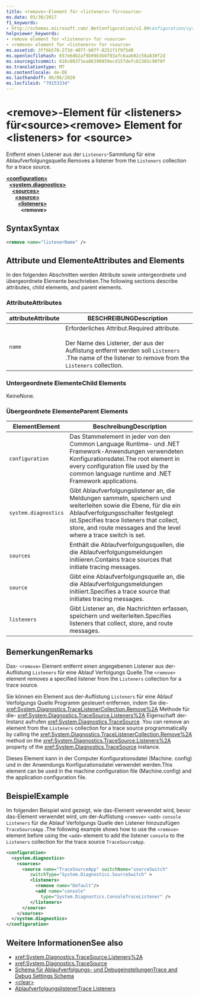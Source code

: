 ```yaml
---
title: <remove>-Element für <listeners> für<source>
ms.date: 03/30/2017
f1_keywords:
- http://schemas.microsoft.com/.NetConfiguration/v2.0#configuration/system.diagnostics/sources/source/listeners/remove
helpviewer_keywords:
- remove element for <listeners> for <source>
- <remove> element for <listeners> for <source>
ms.assetid: 3ff6b578-273d-407f-b07f-8251f1f9f5d0
ms.openlocfilehash: 657e6db2af9b99b3bbf03afc6aab02c58a830f2d
ms.sourcegitcommit: b16c00371ea06398859ecd157defc81301c9070f
ms.translationtype: MT
ms.contentlocale: de-DE
ms.lasthandoff: 06/06/2020
ms.locfileid: "79153334"
---
```

# <a name="remove-element-for-listeners-for-source"></a><span data-ttu-id="ab1f1-102">\<remove>-Element für \<listeners> für\<source></span><span class="sxs-lookup"><span data-stu-id="ab1f1-102">\<remove> Element for \<listeners> for \<source></span></span>
<span data-ttu-id="ab1f1-103">Entfernt einen Listener aus der `Listeners`-Sammlung für eine Ablaufverfolgungsquelle.</span><span class="sxs-lookup"><span data-stu-id="ab1f1-103">Removes a listener from the `Listeners` collection for a trace source.</span></span>  

[**\<configuration>**](../configuration-element.md)\
&nbsp;&nbsp;[**\<system.diagnostics>**](system-diagnostics-element.md)\
&nbsp;&nbsp;&nbsp;&nbsp;[**\<sources>**](sources-element.md)\
&nbsp;&nbsp;&nbsp;&nbsp;&nbsp;&nbsp;[**\<source>**](source-element.md)\
&nbsp;&nbsp;&nbsp;&nbsp;&nbsp;&nbsp;&nbsp;&nbsp;[**\<listeners>**](listeners-element-for-source.md)\
&nbsp;&nbsp;&nbsp;&nbsp;&nbsp;&nbsp;&nbsp;&nbsp;&nbsp;&nbsp;**\<remove>**

## <a name="syntax"></a><span data-ttu-id="ab1f1-104">Syntax</span><span class="sxs-lookup"><span data-stu-id="ab1f1-104">Syntax</span></span>  
  
```xml  
<remove name="listenerName" />  
```  
  
## <a name="attributes-and-elements"></a><span data-ttu-id="ab1f1-105">Attribute und Elemente</span><span class="sxs-lookup"><span data-stu-id="ab1f1-105">Attributes and Elements</span></span>  
 <span data-ttu-id="ab1f1-106">In den folgenden Abschnitten werden Attribute sowie untergeordnete und übergeordnete Elemente beschrieben.</span><span class="sxs-lookup"><span data-stu-id="ab1f1-106">The following sections describe attributes, child elements, and parent elements.</span></span>  
  
### <a name="attributes"></a><span data-ttu-id="ab1f1-107">Attribute</span><span class="sxs-lookup"><span data-stu-id="ab1f1-107">Attributes</span></span>  
  
|<span data-ttu-id="ab1f1-108">attribute</span><span class="sxs-lookup"><span data-stu-id="ab1f1-108">Attribute</span></span>|<span data-ttu-id="ab1f1-109">BESCHREIBUNG</span><span class="sxs-lookup"><span data-stu-id="ab1f1-109">Description</span></span>|  
|---------------|-----------------|  
|`name`|<span data-ttu-id="ab1f1-110">Erforderliches Attribut.</span><span class="sxs-lookup"><span data-stu-id="ab1f1-110">Required attribute.</span></span><br /><br /> <span data-ttu-id="ab1f1-111">Der Name des Listener, der aus der Auflistung entfernt werden soll `Listeners` .</span><span class="sxs-lookup"><span data-stu-id="ab1f1-111">The name of the listener to remove from the `Listeners` collection.</span></span>|  
  
### <a name="child-elements"></a><span data-ttu-id="ab1f1-112">Untergeordnete Elemente</span><span class="sxs-lookup"><span data-stu-id="ab1f1-112">Child Elements</span></span>  
 <span data-ttu-id="ab1f1-113">Keine</span><span class="sxs-lookup"><span data-stu-id="ab1f1-113">None.</span></span>  
  
### <a name="parent-elements"></a><span data-ttu-id="ab1f1-114">Übergeordnete Elemente</span><span class="sxs-lookup"><span data-stu-id="ab1f1-114">Parent Elements</span></span>  
  
|<span data-ttu-id="ab1f1-115">Element</span><span class="sxs-lookup"><span data-stu-id="ab1f1-115">Element</span></span>|<span data-ttu-id="ab1f1-116">Beschreibung</span><span class="sxs-lookup"><span data-stu-id="ab1f1-116">Description</span></span>|  
|-------------|-----------------|  
|`configuration`|<span data-ttu-id="ab1f1-117">Das Stammelement in jeder von den Common Language Runtime- und .NET Framework-Anwendungen verwendeten Konfigurationsdatei.</span><span class="sxs-lookup"><span data-stu-id="ab1f1-117">The root element in every configuration file used by the common language runtime and .NET Framework applications.</span></span>|  
|`system.diagnostics`|<span data-ttu-id="ab1f1-118">Gibt Ablaufverfolgungslistener an, die Meldungen sammeln, speichern und weiterleiten sowie die Ebene, für die ein Ablaufverfolgungsschalter festgelegt ist.</span><span class="sxs-lookup"><span data-stu-id="ab1f1-118">Specifies trace listeners that collect, store, and route messages and the level where a trace switch is set.</span></span>|  
|`sources`|<span data-ttu-id="ab1f1-119">Enthält die Ablaufverfolgungsquellen, die die Ablaufverfolgungsmeldungen initiieren.</span><span class="sxs-lookup"><span data-stu-id="ab1f1-119">Contains trace sources that initiate tracing messages.</span></span>|  
|`source`|<span data-ttu-id="ab1f1-120">Gibt eine Ablaufverfolgungsquelle an, die die Ablaufverfolgungsmeldungen initiiert.</span><span class="sxs-lookup"><span data-stu-id="ab1f1-120">Specifies a trace source that initiates tracing messages.</span></span>|  
|`listeners`|<span data-ttu-id="ab1f1-121">Gibt Listener an, die Nachrichten erfassen, speichern und weiterleiten.</span><span class="sxs-lookup"><span data-stu-id="ab1f1-121">Specifies listeners that collect, store, and route messages.</span></span>|  
  
## <a name="remarks"></a><span data-ttu-id="ab1f1-122">Bemerkungen</span><span class="sxs-lookup"><span data-stu-id="ab1f1-122">Remarks</span></span>  
 <span data-ttu-id="ab1f1-123">Das- `<remove>` Element entfernt einen angegebenen Listener aus der-Auflistung `Listeners` für eine Ablauf Verfolgungs Quelle.</span><span class="sxs-lookup"><span data-stu-id="ab1f1-123">The `<remove>` element removes a specified listener from the `Listeners` collection for a trace source.</span></span>  
  
 <span data-ttu-id="ab1f1-124">Sie können ein Element aus der-Auflistung `Listeners` für eine Ablauf Verfolgungs Quelle Programm gesteuert entfernen, indem Sie die- <xref:System.Diagnostics.TraceListenerCollection.Remove%2A> Methode für die- <xref:System.Diagnostics.TraceSource.Listeners%2A> Eigenschaft der-Instanz aufrufen <xref:System.Diagnostics.TraceSource> .</span><span class="sxs-lookup"><span data-stu-id="ab1f1-124">You can remove an element from the `Listeners` collection for a trace source programmatically by calling the <xref:System.Diagnostics.TraceListenerCollection.Remove%2A> method on the <xref:System.Diagnostics.TraceSource.Listeners%2A> property of the <xref:System.Diagnostics.TraceSource> instance.</span></span>  
  
 <span data-ttu-id="ab1f1-125">Dieses Element kann in der Computer Konfigurationsdatei (Machine. config) und in der Anwendungs Konfigurationsdatei verwendet werden.</span><span class="sxs-lookup"><span data-stu-id="ab1f1-125">This element can be used in the machine configuration file (Machine.config) and the application configuration file.</span></span>  
  
## <a name="example"></a><span data-ttu-id="ab1f1-126">Beispiel</span><span class="sxs-lookup"><span data-stu-id="ab1f1-126">Example</span></span>  
 <span data-ttu-id="ab1f1-127">Im folgenden Beispiel wird gezeigt, wie das-Element verwendet wird, bevor das-Element verwendet wird, um der-Auflistung `<remove>` `<add>` `console` `Listeners` für die Ablauf Verfolgungs Quelle den Listener hinzuzufügen `TraceSourceApp` .</span><span class="sxs-lookup"><span data-stu-id="ab1f1-127">The following example shows how to use the `<remove>` element before using the `<add>` element to add the listener `console` to the `Listeners` collection for the trace source `TraceSourceApp`.</span></span>  
  
```xml  
<configuration>  
  <system.diagnostics>  
    <sources>  
      <source name="TraceSourceApp" switchName="sourceSwitch"
         switchType="System.Diagnostics.SourceSwitch" >  
         <listeners>  
           <remove name="Default"/>  
           <add name="console"
             type="System.Diagnostics.ConsoleTraceListener" />  
         </listeners>  
      </source>  
    </sources>  
  </system.diagnostics>  
</configuration>
```  
  
## <a name="see-also"></a><span data-ttu-id="ab1f1-128">Weitere Informationen</span><span class="sxs-lookup"><span data-stu-id="ab1f1-128">See also</span></span>

- <xref:System.Diagnostics.TraceSource.Listeners%2A>
- <xref:System.Diagnostics.TraceSource>
- [<span data-ttu-id="ab1f1-129">Schema für Ablaufverfolgungs- und Debugeinstellungen</span><span class="sxs-lookup"><span data-stu-id="ab1f1-129">Trace and Debug Settings Schema</span></span>](index.md)
- [\<clear>](clear-element-for-listeners-for-source.md)
- [<span data-ttu-id="ab1f1-130">Ablaufverfolgungslistener</span><span class="sxs-lookup"><span data-stu-id="ab1f1-130">Trace Listeners</span></span>](../../../debug-trace-profile/trace-listeners.md)
